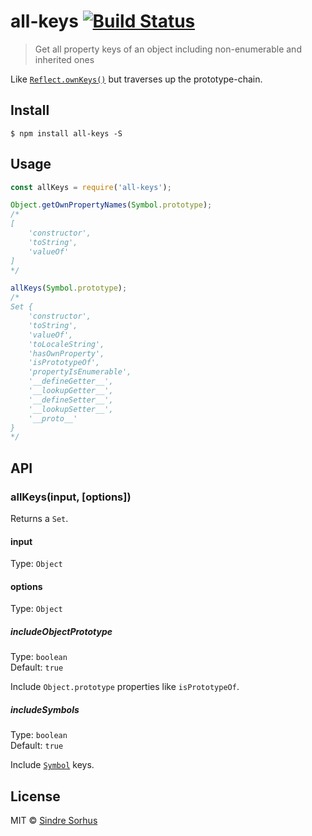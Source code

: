 # all-keys [![Build Status](https://travis-ci.org/sindresorhus/all-keys.svg?branch=master)](https://travis-ci.org/sindresorhus/all-keys)

> Get all property keys of an object including non-enumerable and inherited ones

Like [`Reflect.ownKeys()`](https://developer.mozilla.org/en-US/docs/Web/JavaScript/Reference/Global_Objects/Reflect/ownKeys) but traverses up the prototype-chain.


## Install

```
$ npm install all-keys -S
```


## Usage

```js
const allKeys = require('all-keys');

Object.getOwnPropertyNames(Symbol.prototype);
/*
[
	'constructor',
	'toString',
	'valueOf'
]
*/

allKeys(Symbol.prototype);
/*
Set {
	'constructor',
	'toString',
	'valueOf',
	'toLocaleString',
	'hasOwnProperty',
	'isPrototypeOf',
	'propertyIsEnumerable',
	'__defineGetter__',
	'__lookupGetter__',
	'__defineSetter__',
	'__lookupSetter__',
	'__proto__'
}
*/
```


## API

### allKeys(input, [options])

Returns a `Set`.

#### input

Type: `Object`

#### options

Type: `Object`

##### includeObjectPrototype

Type: `boolean`<br>
Default: `true`

Include `Object.prototype` properties like `isPrototypeOf`.

##### includeSymbols

Type: `boolean`<br>
Default: `true`

Include [`Symbol`](https://developer.mozilla.org/en-US/docs/Web/JavaScript/Reference/Global_Objects/Symbol) keys.


## License

MIT © [Sindre Sorhus](https://sindresorhus.com)
